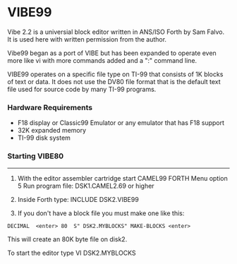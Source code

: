 # VIBE99
Vibe 2.2 is a universial block editor written in ANS/ISO Forth by Sam Falvo.
It is used here with written permission from the author. 

Vibe99 began as a port of VIBE but has been expanded to operate even
more like vi with more commands added and a ":" command line.

VIBE99 operates on a specific file type on TI-99 that consists of 1K
blocks of text or data. It does not use the DV80 file format that is
the default text file used for source code by many TI-99 programs. 

### Hardware Requirements
- F18 display or Classic99 Emulator or any emulator that has F18 support
- 32K expanded memory
- TI-99 disk system 


### Starting VIBE80
---------------
1. With the editor assembler cartridge start CAMEL99 FORTH
   Menu option 5 Run program file:  DSK1.CAMEL2.69 or higher

2. Inside Forth type:  INCLUDE DSK2.VIBE99

3. If you don't have a block file you must make one like this:
   
`DECIMAL  <enter>
80  S" DSK2.MYBLOCKS" MAKE-BLOCKS <enter>`

This will create an 80K byte file on disk2.

To start the editor type VI DSK2.MYBLOCKS  <enter>

